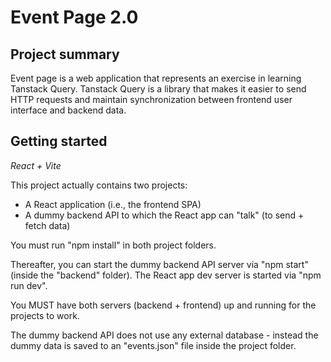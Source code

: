 # Event Page 2.0

## Project summary

Event page is a web application that represents an exercise in learning Tanstack Query.
Tanstack Query is a library that makes it easier to send HTTP requests and maintain synchronization between frontend user interface and backend data.

## Getting started

_React + Vite_

This project actually contains two projects:

- A React application (i.e., the frontend SPA)
- A dummy backend API to which the React app can "talk" (to send + fetch data)

You must run "npm install" in both project folders.

Thereafter, you can start the dummy backend API server via "npm start" (inside the "backend" folder).
The React app dev server is started via "npm run dev".

You MUST have both servers (backend + frontend) up and running for the projects to work.

The dummy backend API does not use any external database - instead the dummy data is saved to an "events.json" file inside the project folder.
